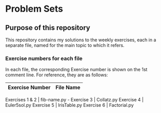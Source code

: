 # Problem Sets

## Purpose of this repository

This repository contains my solutions to the weekly exercises, each in a separate file, named for the main topic to which it refers. 

### Exercise numbers for each file

In each file, the corresponding Exercise number is shown on the 1st comment line. For reference, they are as follows:

Exercise Number  | File Name
---------------- | -------------

Exercises 1 & 2  | fib-name.py -
Exercise 3       | Collatz.py 
Exercise 4       | Euler5sol.py
Exercise 5       | IrisTable.py
Exercise 6       | Factorial.py




